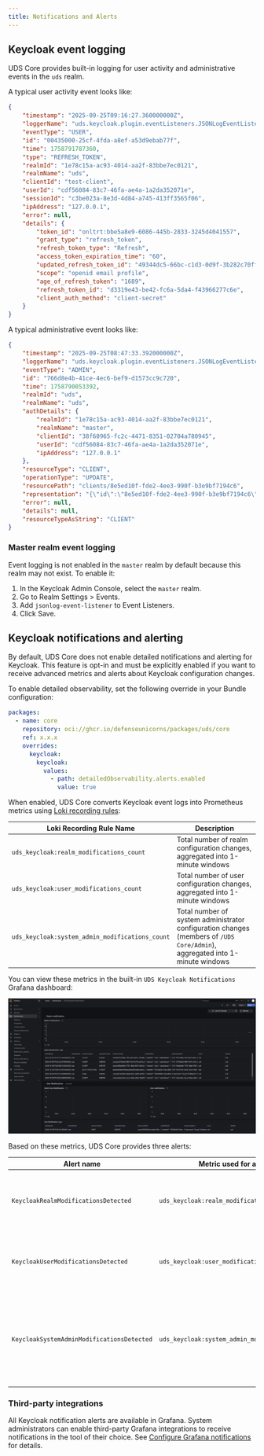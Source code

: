 ```yaml
---
title: Notifications and Alerts
---
```


## Keycloak event logging

UDS Core provides built-in logging for user activity and administrative events in the `uds` realm.

A typical user activity event looks like:

```json
{
    "timestamp": "2025-09-25T09:16:27.360000000Z",
    "loggerName": "uds.keycloak.plugin.eventListeners.JSONLogEventListenerProvider",
    "eventType": "USER",
    "id": "00435000-25cf-4fda-a8ef-a53d9ebab77f",
    "time": 1758791787360,
    "type": "REFRESH_TOKEN",
    "realmId": "1e78c15a-ac93-4014-aa2f-83bbe7ec0121",
    "realmName": "uds",
    "clientId": "test-client",
    "userId": "cdf56084-83c7-46fa-ae4a-1a2da352071e",
    "sessionId": "c3be023a-8e3d-4d84-a745-413ff3565f06",
    "ipAddress": "127.0.0.1",
    "error": null,
    "details": {
        "token_id": "onltrt:bbe5a8e9-6086-445b-2833-3245d4041557",
        "grant_type": "refresh_token",
        "refresh_token_type": "Refresh",
        "access_token_expiration_time": "60",
        "updated_refresh_token_id": "49344dc5-66bc-c1d3-0d9f-3b282c70ff54",
        "scope": "openid email profile",
        "age_of_refresh_token": "1689",
        "refresh_token_id": "d3319e43-be42-fc6a-5da4-f43966277c6e",
        "client_auth_method": "client-secret"
    }
}
```

A typical administrative event looks like:

```json
{
    "timestamp": "2025-09-25T08:47:33.392000000Z",
    "loggerName": "uds.keycloak.plugin.eventListeners.JSONLogEventListenerProvider",
    "eventType": "ADMIN",
    "id": "766d8e4b-41ce-4ec6-bef9-d1573cc9c720",
    "time": 1758790053392,
    "realmId": "uds",
    "realmName": "uds",
    "authDetails": {
        "realmId": "1e78c15a-ac93-4014-aa2f-83bbe7ec0121",
        "realmName": "master",
        "clientId": "38f60965-fc2c-4471-8351-02704a780945",
        "userId": "cdf56084-83c7-46fa-ae4a-1a2da352071e",
        "ipAddress": "127.0.0.1"
    },
    "resourceType": "CLIENT",
    "operationType": "UPDATE",
    "resourcePath": "clients/8e5ed10f-fde2-4ee3-990f-b3e9bf7194c6",
    "representation": "{\"id\":\"8e5ed10f-fde2-4ee3-990f-b3e9bf7194c6\",\"clientId\":\"test\",\"name\":\"\",\"description\":\"\",\"rootUrl\":\"\",\"adminUrl\":\"\",\"baseUrl\":\"\",\"surrogateAuthRequired\":false,\"enabled\":true,\"alwaysDisplayInConsole\":false,\"clientAuthenticatorType\":\"client-jwt\",\"secret\":\"**********\",\"redirectUris\":[\"/*\"],\"webOrigins\":[\"/*\"],\"notBefore\":0,\"bearerOnly\":false,\"consentRequired\":false,\"standardFlowEnabled\":true,\"implicitFlowEnabled\":false,\"directAccessGrantsEnabled\":false,\"serviceAccountsEnabled\":false,\"authorizationServicesEnabled\":false,\"publicClient\":false,\"frontchannelLogout\":true,\"protocol\":\"openid-connect\",\"attributes\":{\"realm_client\":\"false\",\"oidc.ciba.grant.enabled\":\"false\",\"client.secret.creation.time\":\"1758789997\",\"backchannel.logout.session.required\":\"true\",\"standard.token.exchange.enabled\":\"false\",\"oauth2.device.authorization.grant.enabled\":\"false\",\"backchannel.logout.revoke.offline.tokens\":\"false\",\"pkce.code.challenge.method\":\"\",\"login_theme\":\"\",\"display.on.consent.screen\":\"false\",\"consent.screen.text\":\"\",\"frontchannel.logout.url\":\"\",\"frontchannel.logout.session.required\":\"true\",\"use.jwks.url\":\"false\",\"token.endpoint.auth.signing.alg\":\"\",\"token.endpoint.auth.signing.max.exp\":\"\"},\"authenticationFlowBindingOverrides\":{},\"fullScopeAllowed\":true,\"nodeReRegistrationTimeout\":-1,\"defaultClientScopes\":[\"web-origins\",\"acr\",\"profile\",\"roles\",\"email\"],\"optionalClientScopes\":[\"address\",\"phone\",\"offline_access\",\"bare-groups\",\"microprofile-jwt\"],\"access\":{\"view\":true,\"configure\":true,\"manage\":true}}",
    "error": null,
    "details": null,
    "resourceTypeAsString": "CLIENT"
}
```

### Master realm event logging

Event logging is not enabled in the `master` realm by default because this realm may not exist. To enable it:

1. In the Keycloak Admin Console, select the `master` realm.
2. Go to Realm Settings > Events.
3. Add `jsonlog-event-listener` to Event Listeners.
4. Click Save.

## Keycloak notifications and alerting

By default, UDS Core does not enable detailed notifications and alerting for Keycloak. This feature is opt-in and must
be explicitly enabled if you want to receive advanced metrics and alerts about Keycloak configuration changes.

To enable detailed observability, set the following override in your Bundle configuration:

```yaml
packages:
  - name: core
    repository: oci://ghcr.io/defenseunicorns/packages/uds/core
    ref: x.x.x
    overrides:
      keycloak:
        keycloak:
          values:
            - path: detailedObservability.alerts.enabled
              value: true
```

When enabled, UDS Core converts Keycloak event logs into Prometheus metrics
using [Loki recording rules](/reference/configuration/observability/logging-alerting/#deploying-recording-rules):

| Loki Recording Rule Name                        | Description                                                                                                                 |
|-------------------------------------------------|-----------------------------------------------------------------------------------------------------------------------------|
| `uds_keycloak:realm_modifications_count`        | Total number of realm configuration changes, aggregated into 1-minute windows                                               |
| `uds_keycloak:user_modifications_count`         | Total number of user configuration changes, aggregated into 1-minute windows                                                |
| `uds_keycloak:system_admin_modifications_count` | Total number of system administrator configuration changes (members of `/UDS Core/Admin`), aggregated into 1-minute windows |

You can view these metrics in the built-in `UDS Keycloak Notifications` Grafana dashboard:

![Keycloak Notifications Grafana Dashboard](https://github.com/defenseunicorns/uds-core/blob/main/docs/.images/sso/keycloak-notifications-grafana.png?raw=true)

Based on these metrics, UDS Core provides three alerts:

| Alert name                                 | Metric used for alerting                        | Description                                                                                                        |
|--------------------------------------------|-------------------------------------------------|--------------------------------------------------------------------------------------------------------------------|
| `KeycloakRealmModificationsDetected`       | `uds_keycloak:realm_modifications_count`        | Alerts on realm configuration changes within a 5-minute window                                                     |
| `KeycloakUserModificationsDetected`        | `uds_keycloak:user_modifications_count`         | Alerts on user configuration changes within a 5-minute window                                                      |
| `KeycloakSystemAdminModificationsDetected` | `uds_keycloak:system_admin_modifications_count` | Alerts on system administrator configuration changes (members of `/UDS Core/Admin` group) within a 5-minute window |

### Third-party integrations

All Keycloak notification alerts are available in Grafana. System administrators can enable third-party Grafana
integrations to receive notifications in the tool of their choice.
See [Configure Grafana notifications](https://grafana.com/docs/grafana/latest/alerting/configure-notifications/) for
details.